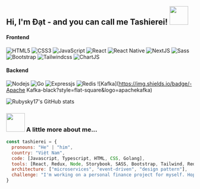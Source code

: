 <h2> Hi, I'm Đạt - and you can call me Tashierei! <img src="https://media.giphy.com/media/mGcNjsfWAjY5AEZNw6/giphy.gif" width="50"></h2>


#### Frontend
![HTML5](https://img.shields.io/badge/-HTML5-%23E44D27?style=flat-square&logo=html5&logoColor=ffffff)
![CSS3](https://img.shields.io/badge/-CSS3-%231572B6?style=flat-square&logo=css3)
![JavaScript](https://img.shields.io/badge/-JavaScript-%23F7DF1C?style=flat-square&logo=javascript&logoColor=000000&labelColor=%23F7DF1C&color=%23FFCE5A)
![React](https://img.shields.io/badge/-React-%23282C34?style=flat-square&logo=react)
![React Native](https://img.shields.io/badge/-ReactNative-%23282C34?style=flat-square&logo=react)
![NextJS](https://img.shields.io/badge/-NextJS-black?style=flat-square&logo=nextdotjs&logoColor=ffffff)
![Sass](https://img.shields.io/badge/-Sass-%23CC6699?style=flat-square&logo=sass&logoColor=ffffff)
![Bootstrap](https://img.shields.io/badge/-Bootstrap5-%235E2BA7?style=flat-square&logo=bootstrap&logoColor=ffffff)
![Tailwindcss](https://img.shields.io/badge/-TailwindCSS-%23FFFFFF?style=flat-square&logo=tailwindcss&logoColor=37bcf8)
![ChartJS](https://img.shields.io/badge/-ChartJS-%23FFFFFF?style=flat-square&logo=chartdotjs&logoColor=ff6283)

#### Backend
![Nodejs](https://img.shields.io/badge/-Nodejs-black?style=flat-square&logo=Node.js)
![Go](https://img.shields.io/badge/-Golang-black?style=flat-square&logo=go)
![Expressjs](https://img.shields.io/badge/-ExpressJS-black?style=flat-square&logo=express)
![Redis](https://img.shields.io/badge/-Redis-black?style=flat-square&logo=redis)
![Kafka](https://img.shields.io/badge/-Apache Kafka-black?style=flat-square&logo=apachekafka)

![Rubysky17's GitHub stats](https://github-readme-stats.vercel.app/api?username=rubysky17&show_icons=true)

### <img src="https://media.giphy.com/media/VgCDAzcKvsR6OM0uWg/giphy.gif" width="50"> A little more about me...  

```javascript
const tashierei = {
  pronouns: "He" | "him",
  country: "Việt Nam",
  code: [Javascript, Typescript, HTML, CSS, Golang],
  tools: [React, Redux, Node, Storybook, SASS, Bootstrap, Tailwind, Redis, MongoDB, Docker],
  architecture: ["microservices", "event-driven", "design pattern"],
  challenge: "I'm working on a personal finance project for myself. Hopefully, I can successfully accomplish it this year."
}
```
